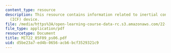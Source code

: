 ```yaml
---
content_type: resource
description: This resource contains information related to inertial confinement fusion
  (ICF) device.
file: /media/https%3A/open-learning-course-data-rc.s3.amazonaws.com/22-05-neutron-science-and-reactor-physics-fall-2009/d5be23a7ed4b0656acb6bcf3529321c9_MIT22_05F09_ps06.pdf
file_type: application/pdf
resourcetype: Document
title: MIT22_05F09_ps06.pdf
uid: d5be23a7-ed4b-0656-acb6-bcf3529321c9
---
```

